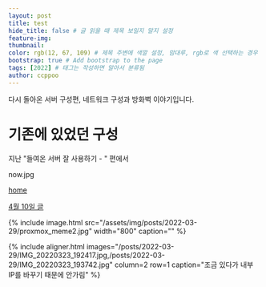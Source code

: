 ```yaml
---
layout: post
title: test
hide_title: false # 글 읽을 때 제목 보일지 말지 설정
feature-img:
thumbnail:
color: rgb(12, 67, 109) # 제목 주변에 색깔 설정, 맘대루, rgb로 색 선택하는 경우 --> rgb(123, 123, 13)
bootstrap: true # Add bootstrap to the page
tags: [2022] # 태그는 작성하면 알아서 분류됨
author: ccppoo
---
```


다시 돌아온 서버 구성편, 네트워크 구성과 방화벽 이야기입니다.

# 기존에 있었던 구성

지난 "들여온 서버 잘 사용하기 - " 편에서

now.jpg

[home](../)

[4월 10일 글](../_site/2022/04/10/2022-1학기-그룹모집.html)

{% include image.html src="/assets/img/posts/2022-03-29/proxmox_meme2.jpg" width="800" caption="" %}

{% include aligner.html images="/posts/2022-03-29/IMG_20220323_192417.jpg,/posts/2022-03-29/IMG_20220323_193742.jpg" column=2 row=1 caption="조금 있다가 내부 IP를 바꾸기 때문에 안가림" %}
